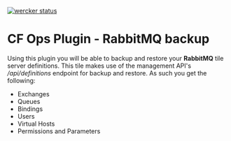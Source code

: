 [![wercker status](https://app.wercker.com/status/7b3582034212599f132c01e7788d1c2b/m "wercker status")](https://app.wercker.com/project/bykey/7b3582034212599f132c01e7788d1c2b)

# CF Ops Plugin - RabbitMQ backup

Using this plugin you will be able to backup and restore your **RabbitMQ** tile server definitions. This tile makes use of the management API's _/api/definitions_ endpoint for backup and restore. As such you get the following:

* Exchanges
* Queues
* Bindings
* Users
* Virtual Hosts
* Permissions and Parameters
